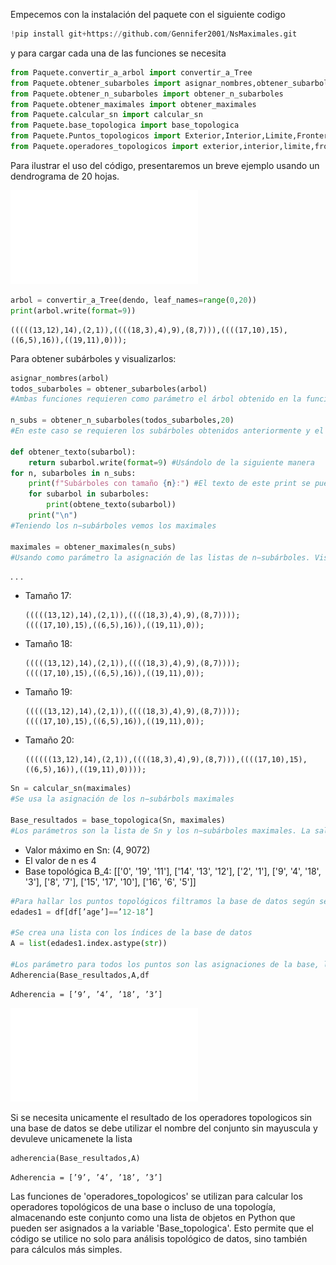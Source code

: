 Empecemos con la instalación del paquete con el siguiente codigo

```python
!pip install git+https://github.com/Gennifer2001/NsMaximales.git
```
y para cargar cada una de las funciones se necesita

```python
from Paquete.convertir_a_arbol import convertir_a_Tree
from Paquete.obtener_subarboles import asignar_nombres,obtener_subarboles
from Paquete.obtener_n_subarboles import obtener_n_subarboles
from Paquete.obtener_maximales import obtener_maximales
from Paquete.calcular_sn import calcular_sn
from Paquete.base_topologica import base_topologica
from Paquete.Puntos_topologicos import Exterior,Interior,Limite,Frontera,Adherencia
from Paquete.operadores_topologicos import exterior,interior,limite,frontera,adherencia
```
Para ilustrar el uso del código, presentaremos un breve ejemplo usando un dendrograma de 20 hojas.

![Dendrograma arbitrario con 20 hojas](READ_ME/dendro.pdf)

```python
arbol = convertir_a_Tree(dendo, leaf_names=range(0,20))
print(arbol.write(format=9))
```

```
(((((13,12),14),(2,1)),((((18,3),4),9),(8,7))),((((17,10),15),((6,5),16)),((19,11),0)));
```

Para obtener subárboles y visualizarlos:

```python
asignar_nombres(arbol)
todos_subarboles = obtener_subarboles(arbol)
#Ambas funciones requieren como parámetro el árbol obtenido en la función anterior

n_subs = obtener_n_subarboles(todos_subarboles,20)
#En este caso se requieren los subárboles obtenidos anteriormente y el número de datos. Para poder visualizarlos se puede definir la siguiente función

def obtener_texto(subarbol):
    return subarbol.write(format=9) #Usándolo de la siguiente manera
for n, subarboles in n_subs:
    print(f"Subárboles con tamaño {n}:") #El texto de este print se puede cambiar
    for subarbol in subarboles:
        print(obtene_texto(subarbol))
    print("\n")
#Teniendo los n−subárboles vemos los maximales

maximales = obtener_maximales(n_subs)
#Usando como parámetro la asignación de las listas de n−subárboles. Visualizandolo de la misma forma
```
.
.
.

- Tamaño 17:
  ```
  (((((13,12),14),(2,1)),((((18,3),4),9),(8,7))));
  ((((17,10),15),((6,5),16)),((19,11),0));
  ```

- Tamaño 18:
  ```
  (((((13,12),14),(2,1)),((((18,3),4),9),(8,7))));
  ((((17,10),15),((6,5),16)),((19,11),0));
  ```

- Tamaño 19:
  ```
  (((((13,12),14),(2,1)),((((18,3),4),9),(8,7))));
  ((((17,10),15),((6,5),16)),((19,11),0));
  ```

- Tamaño 20:
  ```
  ((((((13,12),14),(2,1)),((((18,3),4),9),(8,7))),((((17,10),15),((6,5),16)),((19,11),0))));
  ```


```python
Sn = calcular_sn(maximales)
#Se usa la asignación de los n−subárbols maximales

Base_resultados = base_topologica(Sn, maximales)
#Los parámetros son la lista de Sn y los n−subárboles maximales. La salida es
```

- Valor máximo en Sn: (4, 9072)
- El valor de n es 4
- Base topológica B_4: [['0', '19', '11'], ['14', '13', '12'], ['2', '1'], ['9', '4', '18', '3'], ['8', '7'], ['15', '17', '10'], ['16', '6', '5']]

```python
#Para hallar los puntos topológicos filtramos la base de datos según se quiera. En este caso filtramos los datos por el rango de edad de 12-18 años
edades1 = df[df[’age’]==’12-18’]

#Se crea una lista con los índices de la base de datos
A = list(edades1.index.astype(str))

#Los parámetro para todos los puntos son las asignaciones de la base, la lista de índices y la base de datos usada respectivamente. La salida de cada uno es una lista con los índices que pertenecen al conjunto y un dataframe con estos puntos filtrados. Por ejemplo:
Adherencia(Base_resultados,A,df
```
```
Adherencia = [’9’, ’4’, ’18’, ’3’]
```
![Python](READ_ME/python.pdf)

Si se necesita unicamente el resultado de los operadores topologicos sin una base de datos se debe utilizar el nombre del conjunto sin mayuscula y devuleve unicamenete la lista

```python
adherencia(Base_resultados,A)
```
```
Adherencia = [’9’, ’4’, ’18’, ’3’]
```

Las funciones de 'operadores_topologicos' se utilizan para calcular los operadores topológicos de una base o incluso de una topología, almacenando este conjunto como una lista de objetos en Python que pueden ser asignados a la variable 'Base_topologica'. Esto permite que el código se utilice no solo para análisis topológico de datos, sino también para cálculos más simples.
